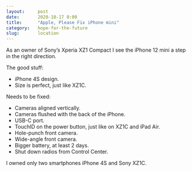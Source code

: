 ```yaml
---
layout:     post
date:       2020-10-17 0:00
title:      "Apple, Please Fix iPhone mini"
category:   hope-for-the-future
slug:       location
---
```


As an owner of Sony’s Xperia XZ1 Compact I see the iPhone 12 mini a step in the right direction.

The good stuff:

- iPhone 4S design.
- Size is perfect, just like XZ1C.

Needs to be fixed:

- Cameras aligned vertically.
- Cameras flushed with the back of the iPhone.
- USB-C port.
- TouchID on the power button, just like on XZ1C and iPad Air.
- Hole-punch front camera.
- Wide-angle front camera.
- Bigger battery, at least 2 days.
- Shut down radios from Control Center.

I owned only two smartphones iPhone 4S and Sony XZ1C.
